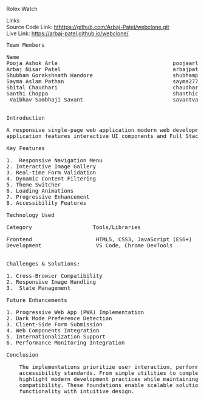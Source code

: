 Rolex Watch <br>

Links <br>
Source Code Link: [hthttps://github.com/Arbaj-Patel/webclone.git](https://github.com/Arbaj-Patel/webclone.git) <br>
Live Link: https://arbaj-patel.github.io/webclone/ <br>
<pre>
Team Members 

Name                                                        Email 
Pooja Ashok Arle                                    poojaarle6@gmail.com
Arbaj Nisar Patel                                   arbajpatel914@gmail.com 
Shubham Gorakshnath Handore                         shubhamps0109@gmail.com
Sayma Aslam Pathan                                  sayma2774@gmail.com 
Shital Chaudhari                                    chaudharishital817@gmail.com 
Santhi Choppa                                       shanthichoppa@gmail.com 
 Vaibhav Sambhaji Savant                            savantvaibhav76@gmail.com

 
Introduction 

A responsive single-page web application modern web development practices. The 
application features interactive UI components and Full Stack Web-app 

Key Features 

1.  Responsive Navigation Menu 
2. Interactive Image Gallery 
3. Real-time Form Validation 
4. Dynamic Content Filtering 
5. Theme Switcher 
6. Loading Animations 
7. Progressive Enhancement 
8. Accessibility Features 

Technology Used 

Category                   Tools/Libraries

Frontend                    HTML5, CSS3, JavaScript (ES6+)
Development                 VS Code, Chrome DevTools
 

Challenges & Solutions:

1. Cross-Browser Compatibility 
2. Responsive Image Handling 
3.  State Management 

Future Enhancements 

1. Progressive Web App (PWA) Implementation 
2. Dark Mode Preference Detection 
3. Client-Side Form Submission 
4. Web Components Integration 
5. Internationalization Support 
6. Performance Monitoring Integration 

Conclusion 

    The implementations prioritize user interaction, performance optimization, and 
    accessibility standards. From simple utilities to complex interfaces, the projects 
    highlight modern development practices while maintaining cross-browser 
    compatibility. These foundations enable scalable solutions that balance 
    functionality with intuitive design. 
    </pre>
